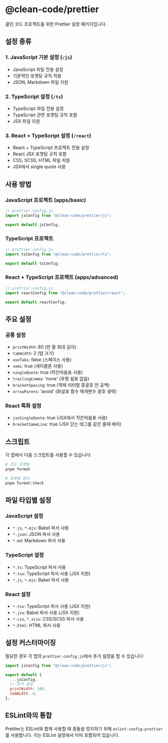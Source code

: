 # @clean-code/prettier

클린 코드 프로젝트를 위한 Prettier 설정 패키지입니다.

## 설정 종류

### 1. JavaScript 기본 설정 (`/js`)

- JavaScript 파일 전용 설정
- 기본적인 포맷팅 규칙 적용
- JSON, Markdown 파일 지원

### 2. TypeScript 설정 (`/ts`)

- TypeScript 파일 전용 설정
- TypeScript 관련 포맷팅 규칙 포함
- JSX 파일 지원

### 3. React + TypeScript 설정 (`/react`)

- React + TypeScript 프로젝트 전용 설정
- React JSX 포맷팅 규칙 포함
- CSS, SCSS, HTML 파일 지원
- JSX에서 single quote 사용

## 사용 방법

### JavaScript 프로젝트 (apps/basic)

```javascript
// prettier.config.js
import jsConfig from "@clean-code/prettier/js";

export default jsConfig;
```

### TypeScript 프로젝트

```javascript
// prettier.config.js
import tsConfig from "@clean-code/prettier/ts";

export default tsConfig;
```

### React + TypeScript 프로젝트 (apps/advanced)

```javascript
// prettier.config.js
import reactConfig from "@clean-code/prettier/react";

export default reactConfig;
```

## 주요 설정

### 공통 설정

- `printWidth`: 80 (한 줄 최대 길이)
- `tabWidth`: 2 (탭 크기)
- `useTabs`: false (스페이스 사용)
- `semi`: true (세미콜론 사용)
- `singleQuote`: true (작은따옴표 사용)
- `trailingComma`: 'none' (후행 쉼표 없음)
- `bracketSpacing`: true (객체 리터럴 중괄호 안 공백)
- `arrowParens`: 'avoid' (화살표 함수 매개변수 괄호 생략)

### React 특화 설정

- `jsxSingleQuote`: true (JSX에서 작은따옴표 사용)
- `bracketSameLine`: true (JSX 닫는 태그를 같은 줄에 배치)

## 스크립트

각 앱에서 다음 스크립트를 사용할 수 있습니다:

```bash
# 코드 포맷팅
pnpm format

# 포맷팅 검사
pnpm format:check
```

## 파일 타입별 설정

### JavaScript 설정

- `*.js`, `*.mjs`: Babel 파서 사용
- `*.json`: JSON 파서 사용
- `*.md`: Markdown 파서 사용

### TypeScript 설정

- `*.ts`: TypeScript 파서 사용
- `*.tsx`: TypeScript 파서 사용 (JSX 지원)
- `*.js`, `*.mjs`: Babel 파서 사용

### React 설정

- `*.tsx`: TypeScript 파서 사용 (JSX 지원)
- `*.jsx`: Babel 파서 사용 (JSX 지원)
- `*.css`, `*.scss`: CSS/SCSS 파서 사용
- `*.html`: HTML 파서 사용

## 설정 커스터마이징

필요한 경우 각 앱의 `prettier.config.js`에서 추가 설정을 할 수 있습니다:

```javascript
import jsConfig from "@clean-code/prettier/js";

export default {
  ...jsConfig,
  // 추가 설정
  printWidth: 100,
  tabWidth: 4,
};
```

## ESLint와의 통합

Prettier는 ESLint와 함께 사용할 때 충돌을 방지하기 위해 `eslint-config-prettier`를 사용합니다. 이는 ESLint 설정에서 이미 포함되어 있습니다.
